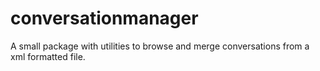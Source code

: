 # conversationmanager
A small package with utilities to browse and merge conversations from a xml formatted file.
